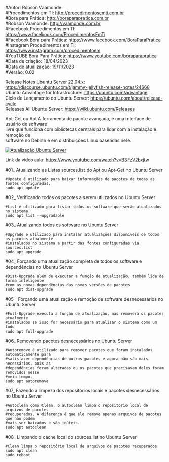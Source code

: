 #Autor: Robson Vaamonde<br>
#Procedimentos em TI: http://procedimentosemti.com.br<br>
#Bora para Prática: http://boraparapratica.com.br<br>
#Robson Vaamonde: http://vaamonde.com.br<br>
#Facebook Procedimentos em TI: https://www.facebook.com/ProcedimentosEmTi<br>
#Facebook Bora para Prática: https://www.facebook.com/BoraParaPratica<br>
#Instagram Procedimentos em TI: https://www.instagram.com/procedimentoem<br>
#YouTUBE Bora Para Prática: https://www.youtube.com/boraparapratica<br>
#Data de criação: 18/04/2023<br>
#Data de atualização: 19/11/2023<br>
#Versão: 0.02<br>

Release Notes Ubuntu Server 22.04.x: https://discourse.ubuntu.com/t/jammy-jellyfish-release-notes/24668<br>
Ubuntu Advantage for Infrastructure: https://ubuntu.com/advantage<br>
Ciclo de Lançamento do Ubuntu Server: https://ubuntu.com/about/release-cycle<br>
Releases All Ubuntu Server: https://wiki.ubuntu.com/Releases

Apt-Get ou Apt A ferramenta de pacote avançada, é uma interface de usuário de software<br>
livre que funciona com bibliotecas centrais para lidar com a instalação e remoção de<br>
software no Debian e em distribuições Linux baseadas nele.

[![Atualização Ubuntu Server](http://img.youtube.com/vi/B3FzV2bxjtw/0.jpg)](https://www.youtube.com/watch?v=B3FzV2bxjtw "Atualização Ubuntu Server")

Link da vídeo aula: https://www.youtube.com/watch?v=B3FzV2bxjtw

#01_ Atualizando as Listas sources.list do Apt ou Apt-Get no Ubuntu Server<br>

	#Update é utilizado para baixar informações de pacotes de todas as fontes configuradas.
	sudo apt update

#02_ Verificando todos os pacotes a serem utilizados no Ubuntu Server<br>

	#List é utilizado para listar todos os software que serão atualizados no sistema.
	sudo apt list --upgradable

#03_ Atualizando todos os software no Ubuntu Server<br>

	#Upgrade é utilizado para instalar atualizações disponíveis de todos os pacotes atualmente 
	#instalados no sistema a partir das fontes configuradas via sources.list
	sudo apt upgrade

#04_ Forçando uma atualização completa de todos os software e dependências no Ubuntu Server<br>

	#Dist-Upgrade além de executar a função de atualização, também lida de forma inteligente 
	#com as novas dependências das novas versões de pacotes
	sudo apt dist-upgrade

#05 _ Forçando uma atualização e remoção de software desnecessários no Ubuntu Server<br>

	#Full-Upgrade executa a função de atualização, mas removerá os pacotes atualmente 
	#instalados se isso for necessário para atualizar o sistema como um todo
	sudo apt full-upgrade

#06_ Removendo pacotes desnecessários no Ubuntu Server<br>

	#Autoremove é utilizado para remover pacotes que foram instalados automaticamente para 
	#satisfazer dependências de outros pacotes e agora não são mais necessários, pois as 
	#dependências foram alteradas ou os pacotes que precisavam deles foram removidos nesse 
	#meio tempo.
	sudo apt autoremove

#07_ Fazendo a limpeza dos repositórios locais e pacotes desnecessários no Ubuntu Server<br>

	#Autoclean como Clean, o autoclean limpa o repositório local de arquivos de pacotes 
	#recuperados. A diferença é que ele remove apenas arquivos de pacotes que não podem 
	#mais ser baixados e são inúteis.
	sudo apt autoclean

#08_ Limpando o cache local do sources.list no Ubuntu Server<br> 

	#Clean limpa o repositório local de arquivos de pacotes recuperados
	sudo apt clean
	sudo reboot